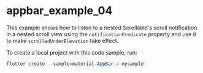 # appbar_example_04

This example shows how to listen to a nested Scrollable's scroll notification in a nested scroll view using the `notificationPredicate` property and use it to make `scrolledUnderElevation` take effect.

To create a local project with this code sample, run:

```powershell
flutter create --sample=material.AppBar.4 mysample
```
